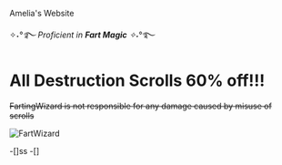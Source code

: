 Amelia's Website

✧˖*°࿐ Proficient in ***Fart Magic*** ✧˖*°࿐

# **All Destruction Scrolls 60% off!!!**

~~FartingWizard is not responsible for any damage caused by misuse of scrolls~~

![FartWizard](https://th.bing.com/th/id/OIP.QXoVtNckddERgRipnurbSAHaIv?w=740&h=874&rs=1&pid=ImgDetMain)

-[]ss
-[]
